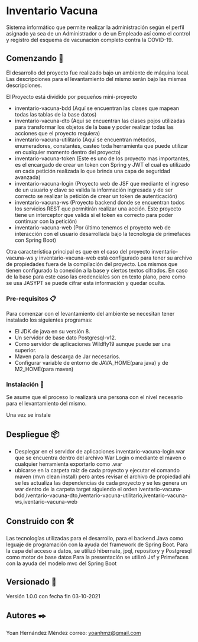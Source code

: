# Inventario Vacuna
Sistema informático que permite realizar la administración según el perfil asignado ya sea de un Administrador o de un Empleado así como el control y registro del esquema de vacunación completo contra la COVID-19.

## Comenzando 🚀

El desarrollo del proyecto fue realizado bajo un ambiente de máquina local. Las descripciones para el levantamiento del mismo
serán bajo las mismas descripciones.

El Proyecto está dividido por pequeños mini-proyecto
+ inventario-vacuna-bdd (Aquí se encuentran las clases que mapean todas las tablas de la base datos)
+ inventario-vacuna-dto (Aquí se encuentran las clases pojos utilizadas para transformar los objetos de la base y poder realizar todas las acciones que el proyecto requiera)
+ inventario-vacuna-utilitario (Aquí se encuentran métodos, enumeradores, constantes, casteo toda herramienta que puede utilizar en cualquier momento dentro del proyecto)
+ inventario-vacuna-token (Este es uno de los proyecto mas importantes, es el encargado de crear un token con Spring y JWT el cual es utilizado en cada petición realizada lo que brinda una capa de seguridad avanzada)
+ inventario-vacuna-login (Proyecto web de JSF que mediante el ingreso de un usuario y clave se valida la información ingresada y de ser correcto se realizar la petición de crear un token de autenticación)
+ inventario-vacuna-ws (Proyecto backend donde se encuentran todos los servicios REST que permitirán realizar una acción. Este proyecto tiene un interceptor que valida si el token es correcto para poder continuar con la petición)
+ inventario-vacuna-web (Por último tenemos el proyecto web de interacción con el usuario desarrollada bajo la tecnología de primefaces con Spring Boot)

Otra característica principal es que en el caso del proyecto inventario-vacuna-ws y inventario-vacuna-web está configurado para tener su archivo de propiedades fuera de la compilación del proyecto. Los mismos que tienen configurado la conexión a la base y ciertos textos cifrados. En caso de la base para este caso las credenciales son en texto plano, pero como se usa JASYPT se puede cifrar esta información y quedar oculta.


### Pre-requisitos 📋

Para comenzar con el levantamiento del ambiente se necesitan tener instalado los siguientes programas:
+  El JDK de java en su versión 8.
+  Un servidor de base dato Postgresql-v12.
+  Como servidor de aplicaciones Wildfly19 aunque puede ser una superior.
+  Maven para la descarga de Jar necesarios.
+  Configurar variable de entorno de JAVA_HOME(para java) y de M2_HOME(para maven)

### Instalación 🔧

Se asume que el proceso lo realizará una persona con el nivel necesario para el levantamiento del mismo.

Una vez se instale


## Despliegue 📦
+ Desplegar en el servidor de aplicaciones inventario-vacuna-login.war que se encuentra dentro del archivo War Login o mediante el maven o cualquier herramienta exportarlo como .war
+ ubicarse en la carpeta raíz de cada proyecto y ejecutar el comando maven (mvn clean install) pero antes revisar el archivo de propiedad ahi se les actualiza las dependencias de cada proyecto y se les genera un war dentro de la carpeta target siguiendo el orden iventario-vacuna-bdd,iventario-vacuna-dto,iventario-vacuna-utilitario,iventario-vacuna-ws,iventario-vacuna-web


## Construido con 🛠️

Las tecnologías utilizadas para el desarrollo, para el backend Java como leguaje de programación con la ayuda del framework de Spring Boot.
Para la capa del acceso a datos, se utilizó hibernate, jpql, repository y Postgresql como motor de base datos
Para la presentación se utilizó Jsf y Primefaces con la ayuda del modelo mvc del Spring Boot

## Versionado 📌

Versión 1.0.0 con fecha fin 03-10-2021

## Autores ✒️
Yoan Hernández Méndez
correo: yoanhmz@gmail.com
